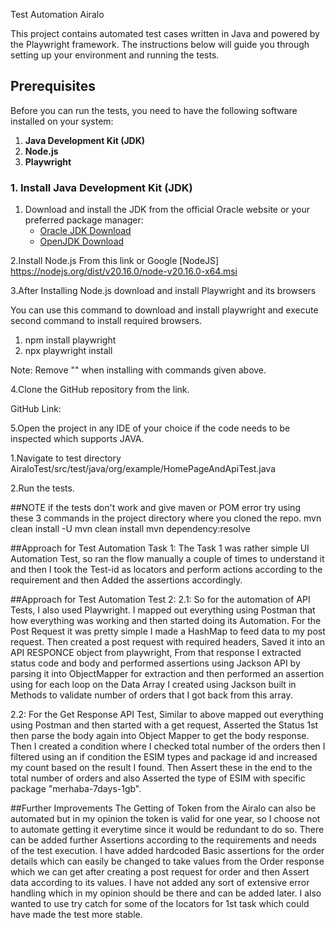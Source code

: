 Test Automation Airalo

This project contains automated test cases written in Java and powered by the Playwright framework. The instructions below will guide you through setting up your environment and running the tests.

## Prerequisites

Before you can run the tests, you need to have the following software installed on your system:

1. **Java Development Kit (JDK)**
2. **Node.js**
3. **Playwright**

### 1. Install Java Development Kit (JDK)

1. Download and install the JDK from the official Oracle website or your preferred package manager:
   - [Oracle JDK Download](https://www.oracle.com/java/technologies/javase-jdk11-downloads.html)
   - [OpenJDK Download](https://openjdk.java.net/install/)
   
2.Install Node.js From this link or Google 
[NodeJS] https://nodejs.org/dist/v20.16.0/node-v20.16.0-x64.msi

3.After Installing Node.js download and install Playwright and its browsers 

You can use this command to download and install playwright and execute second command to install required browsers.
1. npm install playwright
2. npx playwright install

Note: Remove "" when installing with commands given above.

4.Clone the GitHub repository from the link.

GitHub Link: 


5.Open the project in any IDE of your choice if the code needs to be inspected which supports JAVA.
	
1.Navigate to test directory AiraloTest/src/test/java/org/example/HomePageAndApiTest.java

2.Run the tests.

##NOTE if the tests don't work and give maven or POM error try using these 3 commands in the project directory where you cloned the repo.
mvn clean install -U
mvn clean install
mvn dependency:resolve

##Approach for Test Automation Task 1:
The Task 1 was rather simple UI Automation Test, so ran the flow manually a couple of times to understand it and then I took the Test-id as locators and perform actions according to the requirement and then 
Added the assertions accordingly.

##Approach for Test Automation Test 2:
2.1:
So for the automation of API Tests, I also used Playwright. I mapped out everything using Postman that how everything was working and then started doing its Automation.
For the Post Request it was pretty simple I made a HashMap to feed data to my post request.
Then created a post request with required headers, Saved it into an API RESPONCE object from playwright,
From that response I extracted status code and body and performed assertions using Jackson API by parsing it into ObjectMapper for extraction and then performed an assertion using for each loop on the Data Array I created using Jackson built in Methods to validate number of orders that I got back from this array.

2.2:
For the Get Response API Test, Similar to above mapped out everything using Postman and then started with a get request, Asserted the Status 1st then parse the body again into Object Mapper to get the body response.
Then I created a condition where I checked total number of the orders then I filtered using an if condition the ESIM types and package id and increased my count based on the result I found.
Then Assert these in the end to the total number of orders and also Asserted the type of ESIM with specific package "merhaba-7days-1gb". 

##Further Improvements
The Getting of Token from the Airalo can also be automated but in my opinion the token is valid for one year, so I choose not to automate getting it everytime since it would be redundant to do so.
There can be added further Assertions according to the requirements and needs of the test execution. I have added hardcoded Basic assertions for the order details which can easily be changed to take values from the Order response which we can get after creating a post request for order and then Assert data according to its values. I have not added any sort of extensive error handling which in my opinion should be there and can be added later.
I also wanted to use try catch for some of the locators for 1st task which could have made the test more stable.
